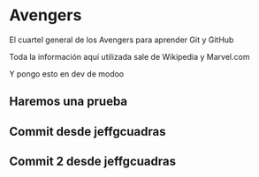 # Avengers

El cuartel general de los Avengers para aprender Git y GitHub

Toda la información aquí utilizada sale de Wikipedia y Marvel.com

Y pongo esto en dev de modoo

## Haremos una prueba
## Commit desde jeffgcuadras

## Commit 2 desde jeffgcuadras
